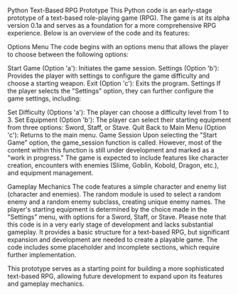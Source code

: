 Python Text-Based RPG Prototype
This Python code is an early-stage prototype of a text-based role-playing game (RPG). The game is at its alpha version 0.1a and serves as a foundation for a more comprehensive RPG experience. Below is an overview of the code and its features:

Options Menu
The code begins with an options menu that allows the player to choose between the following options:

Start Game (Option 'a'): Initiates the game session.
Settings (Option 'b'): Provides the player with settings to configure the game difficulty and choose a starting weapon.
Exit (Option 'c'): Exits the program.
Settings
If the player selects the "Settings" option, they can further configure the game settings, including:

Set Difficulty (Options 'a'): The player can choose a difficulty level from 1 to 3.
Set Equipment (Option 'b'): The player can select their starting equipment from three options: Sword, Staff, or Stave.
Quit Back to Main Menu (Option 'c'): Returns to the main menu.
Game Session
Upon selecting the "Start Game" option, the game_session function is called. However, most of the content within this function is still under development and marked as a "work in progress." The game is expected to include features like character creation, encounters with enemies (Slime, Goblin, Kobold, Dragon, etc.), and equipment management.

Gameplay Mechanics
The code features a simple character and enemy list (character and enemies).
The random module is used to select a random enemy and a random enemy subclass, creating unique enemy names.
The player's starting equipment is determined by the choice made in the "Settings" menu, with options for a Sword, Staff, or Stave.
Please note that this code is in a very early stage of development and lacks substantial gameplay. It provides a basic structure for a text-based RPG, but significant expansion and development are needed to create a playable game. The code includes some placeholder and incomplete sections, which require further implementation.

This prototype serves as a starting point for building a more sophisticated text-based RPG, allowing future development to expand upon its features and gameplay mechanics.
